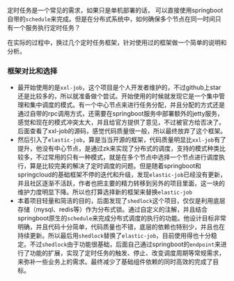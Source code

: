定时任务是一个常见的需求，如果只是单机部署的话， 可以直接使用springboot自带的`schedule`来完成。但是在分布式系统中，如何确保多个节点在同一时间只有一个服务执行定时任务？

在实际的过程中，换过几个定时任务框架，针对使用过的框架做一个简单的说明和分析。

### 框架对比和选择

- 最开始使用的是`xxl-job`，这个项目是个人开发者维护的，不过github上star还是比较多的，所以就准备做个尝试。开始使用的时候就发现它是一个集中管理和集中调度的模式。有一个中心节点来进行任务分配，并且分配的方式还是通过自带的rpc调用方式，还需要在springboot服务中部署额外的jetty服务，感觉和现在的模式冲突太大，并且给官方提供了意见，不过被官方给否决了。后面查看了xxl-job的源码，感觉代码质量很一般，所以最终放弃了这个框架。
- 然后引入了`elastic-job`，算是当当开源的框架，代码质量明显比`xxl-job`有了提升，他没有中心节点，是通过zk来实现了分布式的调度，支持的模式种类比较多，不过常用的只有一种模式，就是在多个节点中选择一个节点进行调度执行，算是比较完美的解决了定时调度的问题。但是随着springboot和springcloud的基础框架不停的迭代和升级，发现`elastic-job`已经没有更新，并且社区逐渐不活跃，作者也把主要的精力转移到另外的项目里面，这一块的维护力度明显下降。所以也打算选择新的框架来替换`elastic-job`
- 本着项目轻量和简洁的目的，后面发现了`shedlock`这个项目，仅仅是利用底层存储（mysql、redis等）作为分布式锁。通过自定义的注解，并且结合springboot原生的`schedule`来完成分布式调度的执行的功能。他设计目标非常明确，并且代码十分简单，代码质量也不错，底层的依赖也特别少，并且也在持续更新。所以最后用`shedlock`替换了`elastic-job`，目前使用得也十分稳定。不过`shedlock`由于功能很基础，后面自己通过springboot的`endpoint`来进行了功能的扩展，实现了定时任务的触发、停止、改变调度周期等常规需求，来弥补一些业务上的需求。最终减少了基础组件依赖的同时高效的完成了目标。